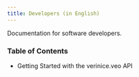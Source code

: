 ```yaml
---
title: Developers (in English)
---
```


Documentation for software developers.

### Table of Contents

* <DocsLink to="/Developers/1_Getting-Started">Getting Started with the verinice.veo API</DocsLink>